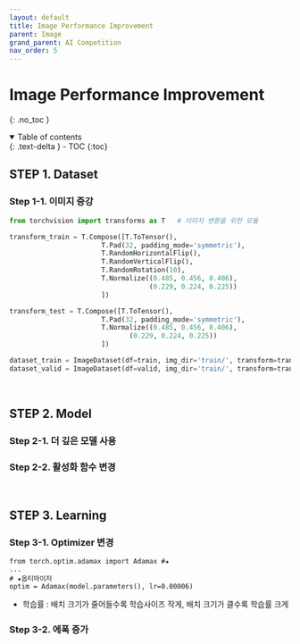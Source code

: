 ```yaml
---
layout: default
title: Image Performance Improvement
parent: Image
grand_parent: AI Competition
nav_order: 5
---
```


# Image Performance Improvement
{: .no_toc }
<details open markdown="block">
  <summary>
    Table of contents
  </summary>
  {: .text-delta }
- TOC
{:toc}
</details>

<!------------------------------------ STEP ------------------------------------>

## STEP 1. Dataset

### Step 1-1. 이미지 증강

```python
from torchvision import transforms as T   # 이미지 변환을 위한 모듈

transform_train = T.Compose([T.ToTensor(),
                       T.Pad(32, padding_mode='symmetric'),
                       T.RandomHorizontalFlip(),
                       T.RandomVerticalFlip(),
                       T.RandomRotation(10),
                       T.Normalize((0.485, 0.456, 0.406),
                                   (0.229, 0.224, 0.225))
                       ])

transform_test = T.Compose([T.ToTensor(),
                       T.Pad(32, padding_mode='symmetric'),                      
                       T.Normalize((0.485, 0.456, 0.406),
                              (0.229, 0.224, 0.225))
                       ])

dataset_train = ImageDataset(df=train, img_dir='train/', transform=transform_train)
dataset_valid = ImageDataset(df=valid, img_dir='train/', transform=transform_test)
```

<br>

## STEP 2. Model

### Step 2-1. 더 깊은 모델 사용

### Step 2-2. 활성화 함수 변경


<br>

## STEP 3. Learning

### Step 3-1. Optimizer 변경

```
from torch.optim.adamax import Adamax #★
...
# ★옵티마이저
optim = Adamax(model.parameters(), lr=0.00006)
```

* 학습률 : 배치 크기가 줄어들수록 학습사이즈 작게, 배치 크기가 클수록 학습률 크게

### Step 3-2. 에폭 증가